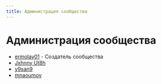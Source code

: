 ```yaml
---
title: Администрация сообщества
---
```


# Администрация сообщества

- [ermolay01](<./Участники/ermolay01.md>) - Создатель сообщества
- [Jxhnny Ut8h](<./Участники/Jxhnny Ut8h.md>)
- [y9san9](<./Участники/y9san9.md>)
- [mnaoumov](<./Участники/mnaoumov.md>)
